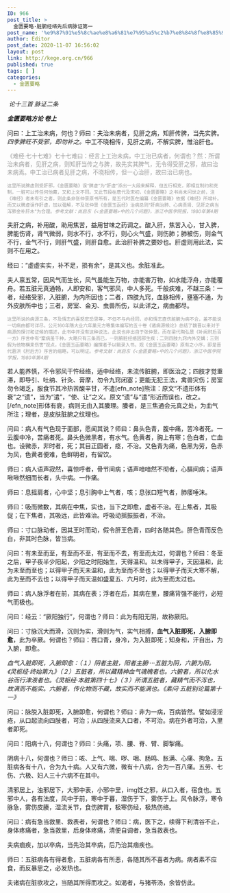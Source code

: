 ```yaml
---
ID: 966
post_title: >
  金匮要略·脏腑经络先后病脉证第一
post_name: '%e9%87%91%e5%8c%ae%e8%a6%81%e7%95%a5%c2%b7%e8%84%8f%e8%85%91%e7%bb%8f%e7%bb%9c%e5%85%88%e5%90%8e%e7%97%85%e8%84%89%e8%af%81%e7%ac%ac%e4%b8%80'
author: Editor
post_date: 2020-11-07 16:56:02
layout: post
link: http://kege.org.cn/966
published: true
tags: [ ]
categories:
  - 金匮要略
---
```

<!-- wp:paragraph -->
<p> <em><span class="has-inline-color has-secondary-color">论十三首 脉证二条</span></em></p>
<!-- /wp:paragraph -->

<!-- wp:paragraph -->
<p><em><strong>金匮要略方论 卷上</strong></em></p>
<!-- /wp:paragraph -->

<!-- wp:paragraph -->
<p>问曰：上工治未病，何也？师曰：夫治未病者，见肝之病，知肝传脾，当先实脾。<em>四季脾旺不受邪，即勿补之。</em>中工不晓相传，见肝之病，不解实脾，惟治肝也。</p>
<p><span style="color: #999999; font-size: 10pt;">《难经·七十七难》七十七难曰：经言上工治未病，中工治已病者，何谓也？然：所谓治未病者，见肝之病，则知肝当传之与脾，故先实其脾气，无令得受肝之邪，故曰治未病焉。中工治已病者见肝之病，不晓相传，但一心治肝，故曰治已病也。</span></p>
<p><span style="font-size: 8pt; color: #999999;">这里所说脾虚则受肝邪，《金匮要略》误“脾虚”为“肝虚”添出一大段来解释，但五行相克，即相互制约和克制，一脏可以传任何他藏，又和上文不同。又此节段在唐代及宋初，《金匮要略》之书尚未问世之前，注《难经》者未有引之者，则此条非张仲景原书所有，是五代时医在编纂《金匮要略》依据《难经》所增补。而又以脾虚误作肝虚，加以强解，不及张仲景《金匮玉函经》治病总则“肝病治肺、心病责肾、见肝之病当泻肺金补肝木”为合理。<em>参考文献：尚启东《&lt;金匮要略&gt;中的几个问题》，浙江中医学院报，1980年第4期</em></span></p>
<!-- /wp:paragraph -->

<!-- wp:paragraph -->
<p>夫肝之病，补用酸，助用焦苦，益用甘味之药调之。酸入肝，焦苦入心，甘入脾，脾能伤肾，肾气微弱，则水不行，水不行，则心火气盛，则伤肺；肺被伤，则金气不行，金气不行，则肝气盛，则肝自愈。此治肝补脾之要妙也。肝虚则用此法，实则不在用之。</p>
<!-- /wp:paragraph -->

<!-- wp:paragraph -->
<p>经曰：“虚虚实实，补不足，损有余”，是其义也。余脏准此。</p>
<!-- /wp:paragraph -->

<!-- wp:paragraph -->
<p>夫人禀五常，因风气而生长，风气虽能生万物，亦能害万物，如水能浮舟，亦能覆舟。若五脏元真通畅，人即安和，客气邪风，中人多死。千般疢难，不越三条：一者，经络受邪，入脏腑，为内所因也；二者，四肢九窍，血脉相传，壅塞不通，为外皮肤所中也；三者，房室、金刃、虫兽所伤，以此详之，病由都尽。</p>
<p><span style="font-size: 8pt; color: #999999;">这里所说的病源三条，不及情志的喜怒悲恐思等，不但不与内经同，亦和情志直伤脏腑为病不合，盖不能说一切病由都可详尽。公元160年隋大业六年巢元方等集体编写的五十卷《诸病源候论》总结了魏晋以来对于病源的探讨和证候的描述，此书中并没有这种说法。此说也非出自于张仲景。而在梁代陶弘景《补阙肘后百一方》序言中有“案病虽千种，大略只有三条而已，一则腑脏经络因邪生疾；二则四肢九窍内外交媾；三则假为他物横来伤害”观点，《金匮玉函要略》编撰者予以辑录入书。观《金匮玉函要略》原有之小序，即是晋代葛洪《肘后方》序言的缩略，可以明证。<em>参考文献：尚启东《&lt;金匮要略&gt;中的几个问题》，浙江中医学院学报，1980年第4期</em></span></p>
<!-- /wp:paragraph -->

<!-- wp:paragraph -->
<p>若人能养慎，不令邪风干忤经络，适中经络，未流传脏腑，即医治之；四肢才觉重滞，即导引、吐纳、针灸、膏摩，勿令九窍闭塞；更能无犯王法，禽兽灾伤；房室勿令竭乏，服食节其冷热苦酸辛甘，不遣[efn_note]熊注：原文“不遗形体有衰”之“遗”，当为“遣”，“使、让”之义。原文“遗”与“遣”形近而误也，改之。[/efn_note]形体有衰，病则无由入其腠理。腠者，是三焦通会元真之处，为血气所注；理者，是皮肤脏腑之纹理也。</p>
<!-- /wp:paragraph -->

<!-- wp:paragraph -->
<p>问曰：病人有气色现于面部，愿闻其说？师曰：鼻头色青，腹中痛，苦冷者死。一云腹中冷，苦痛者死。鼻头色微黑者，有水气。色黄者，胸上有寒；色白者，亡血也。设微赤，非时者，死；其目正圆者，痉，不治。又色青为痛，色黑为劳，色赤为风，色黄者便难，色鲜明者，有留饮。</p>
<!-- /wp:paragraph -->

<!-- wp:paragraph -->
<p>师曰：病人语声寂然，喜惊呼者，骨节间病；语声喑喑然不彻者，心膈间病；语声啾啾然细而长者，头中病。一作痛。</p>
<!-- /wp:paragraph -->

<!-- wp:paragraph -->
<p>师曰：息摇肩者，心中坚；息引胸中上气者，咳；息张口短气者，肺痿唾沫。</p>
<!-- /wp:paragraph -->

<!-- wp:paragraph -->
<p>师曰：吸而微数，其病在中焦，实也，当下之即愈，虚者不治。在上焦者，其吸促；在下焦者，其吸远，此皆难治。呼吸动摇振振者，不治。</p>
<!-- /wp:paragraph -->

<!-- wp:paragraph -->
<p>师曰：寸口脉动者，因其王时而动，假令肝王色青，四时各随其色。肝色青而反色白，非其时色脉，皆当病。</p>
<!-- /wp:paragraph -->

<!-- wp:paragraph -->
<p>问曰：有未至而至，有至而不至，有至而不去，有至而太过，何谓也？师曰：冬至之后，甲子夜半少阳起，少阳之时阳始生，天得温和。以未得甲子，天因温和，此为未至而至也；以得甲子而天未温和，此为至而不至也；以得甲子而天大寒不解，此为至而不去也；以得甲子而天温如盛夏五、六月时，此为至而太过也。</p>
<!-- /wp:paragraph -->

<!-- wp:paragraph -->
<p>师曰：病人脉浮者在前，其病在表；浮者在后，其病在里，腰痛背强不能行，必短气而极也。</p>
<!-- /wp:paragraph -->

<!-- wp:paragraph -->
<p>问曰：经云：“厥阳独行”，何谓也？师曰：此为有阳无阴，故称厥阳。</p>
<!-- /wp:paragraph -->

<!-- wp:paragraph -->
<p>问曰：寸脉沉大而滑，沉则为实，滑则为气，实气相搏，<strong>血气入脏即死，入腑即愈</strong>，此为卒厥。何谓也？师曰：唇口青，身冷，为入脏即死；知身和，汗自出，为入腑，即愈。</p>
<!-- /wp:paragraph -->

<!-- wp:paragraph -->
<p><em><span class="has-inline-color has-secondary-color">血气入脏即死，入腑即愈：（１）阴者主脏，阳者主腑····五脏为阴，六腑为阳。《灵枢经·终始第九》（２）五脏者，所以藏精神血气魂魄者也。六腑者，所以化水谷而行津液者也。《灵枢经·本脏第四十七》（３）所谓五脏者，藏精气而不泻也，故满而不能实。六腑者，传化物而不藏，故实而不能满也。《素问·五脏别论篇第十一》</span></em></p>
<!-- /wp:paragraph -->

<!-- wp:paragraph -->
<p>问曰：脉脱入脏即死，入腑即愈，何谓也？师曰：非为一病，百病皆然。譬如浸淫疮，从口起流向四肢者，可治；从四肢流来入口者，不可治。病在外者可治，入里者即死。</p>
<!-- /wp:paragraph -->

<!-- wp:paragraph -->
<p>问曰：阳病十八，何谓也？师曰：头痛，项、腰、脊、臂、脚掣痛。</p>
<!-- /wp:paragraph -->

<!-- wp:paragraph -->
<p>阴病十八，何谓也？师曰：咳、上气、喘、哕、咽、肠鸣、胀满、心痛、拘急。五脏病各有十八，合为九十病。人又有六微，微有十八病，合为一百八痛。五劳、七伤、六极、妇人三十六病不在其中。</p>
<!-- /wp:paragraph -->

<!-- wp:paragraph -->
<p>清邪居上，浊邪居下，大邪中表，小邪中里，img饪之邪，从口入者，宿食也。五邪中人，各有法度，风中于前，寒中于暮，湿伤于下，雾伤于上。风令脉浮，寒令脉急，雾伤皮腠，湿流关节，食伤脾胃，极寒伤经，极热伤络。</p>
<!-- /wp:paragraph -->

<!-- wp:paragraph -->
<p>问曰：病有急当救里、救表者，何谓也？师曰：病，医下之，续得下利清谷不止，身体疼痛者，急当救里，后身体疼痛，清便自调者，急当救表也。</p>
<!-- /wp:paragraph -->

<!-- wp:paragraph -->
<p>夫病痼疾，加以卒病，当先治其卒病，后乃治其痼疾也。</p>
<!-- /wp:paragraph -->

<!-- wp:paragraph -->
<p>师曰：五脏病各有得者愈，五脏病各有所恶，各随其所不喜者为病。病者素不应食，而反暴思之，必发热也。</p>
<!-- /wp:paragraph -->

<!-- wp:paragraph -->
<p>夫诸病在脏欲攻之，当随其所得而攻之。如渴者，与猪苓汤，余皆仿此。</p>
<!-- /wp:paragraph -->